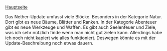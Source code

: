 [Hauptseite](README.md)

Das Nether-Update umfasst viele Blöcke.
Besonders in der Kategorie Natur.
Dort gibt es neue Bäume, Blätter und Ranken.
In der Kategorie Abenteuer gibt es neue Werkzeuge und Waffen.
Es gibt auch Seelenfeuer und Ziele, was ich sehr nützlich finde wenn man nicht gut zielen kann.
Allerdings habe ich noch nicht kapiert wie alles funktioniert.
Deswegen könnte es mit der Update-Beschreibung noch etwas dauern.
